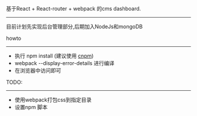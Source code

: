 基于React + React-router + webpack 的cms dashboard.
___

目前计划先实现后台管理部分,后期加入NodeJs和mongoDB

howto
___
- 执行 npm install (建议使用 [cnpm](https://npm.taobao.org/))
- webpack --display-error-details 进行编译
- 在浏览器中访问即可

TODO:
___
- 使用webpack打包css到指定目录
- 设置npm 脚本
